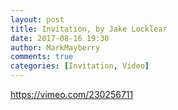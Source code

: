 ```yaml
---
layout: post
title: Invitation, by Jake Locklear
date: 2017-08-16 19:30
author: MarkMayberry
comments: true
categories: [Invitation, Video]
---
```

https://vimeo.com/230256711

&nbsp;
